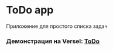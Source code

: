 # ToDo app
Приложение для простого списка задач

### Демонстрация на Versel: [ToDo](https://to-do-app2-two.vercel.app/)